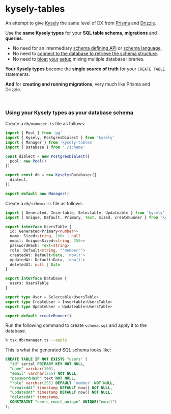# kysely-tables

An attempt to give [Kysely]() the same level of DX from [Prisma]() and [Drizzle]().

Use the **same Kysely types** for your **SQL table schema**, **migrations** and **queries**.

- No need for an intermediary [schema defining API](https://orm.drizzle.team/docs/schemas) or [schema language](https://www.prisma.io/docs/orm/prisma-schema/overview).
- No need to [connect to the database to retrieve the schema structure](https://github.com/RobinBlomberg/kysely-codegen). 
- No need to [bloat](https://github.com/drizzle-team/drizzle-kysely) [your](https://github.com/eoin-obrien/prisma-extension-kysely) [setup](https://github.com/valtyr/prisma-kysely) mixing multiple database libraries.

**Your Kysely types** become the **single source of truth** for your `CREATE TABLE` statements.

**And** for **creating and running migrations**, very much like Prisma and Drizzle.

<br>

### Using your Kysely types as your database schema

Create a `db/manager.ts` file as follows:

```ts
import { Pool } from 'pg'
import { Kysely, PostgresDialect } from 'kysely'
import { Manager } from 'kysely-tables'
import { Database } from './schema'

const dialect = new PostgresDialect({
  pool: new Pool()
})

export const db = new Kysely<Database>({
  dialect,
})

export default new Manager()
```

Create a `db/schema.ts` file as follows:

```ts
import { Generated, Insertable, Selectable, Updateable } from 'kysely'
import { Unique, Default, Primary, Text, Sized, createRunner } from 'kysely-tables'

export interface UsersTable {
  id: Generated<Primary<number>>
  name: Sized<string, 100> | null
  email: Unique<Sized<string, 255>>
  passwordHash: Text<string>
  role: Default<string, "'member'">
  createdAt: Default<Date, 'now()'>
  updatedAt: Default<Data, 'now()'>
  deletedAt: null | Date
}

export interface Database {
  users: UsersTable
}

export type User = Selectable<UsersTable>
export type CreateUser = Insertable<UsersTable>
export type UpdateUser = Updateable<UsersTable>

export default createRunner()
```

Run the following command to create `schema.sql` and apply it to the database.

```sh
% tsx db/manager.ts --apply
```

This is what the generated SQL schema looks like:

```sql
CREATE TABLE IF NOT EXISTS "users" (
  "id" serial PRIMARY KEY NOT NULL,
  "name" varchar(100),
  "email" varchar(255) NOT NULL,
  "passwordHash" text NOT NULL,
  "role" varchar(255) DEFAULT 'member' NOT NULL,
  "createdAt" timestamp DEFAULT now() NOT NULL,
  "updatedAt" timestamp DEFAULT now() NOT NULL,
  "deletedAt" timestamp,
  CONSTRAINT "users_email_unique" UNIQUE("email")
);
```
